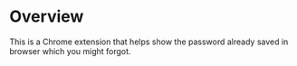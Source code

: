 # Overview

This is a Chrome extension that helps show the password already saved in browser which you might forgot.
